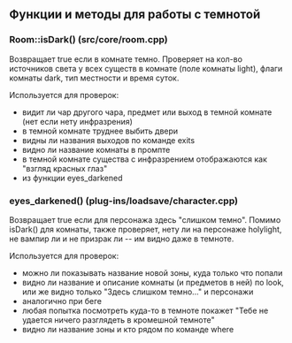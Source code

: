 ## Функции и методы для работы с темнотой

### Room::isDark() (src/core/room.cpp)
Возвращает true если в комнате темно. Проверяет на кол-во источников света у всех существ в комнате (поле комнаты light), флаги комнаты dark, тип местности и время суток.

Используется для проверок:

* видит ли чар другого чара, предмет или выход в темной комнате (нет если нету инфразрения)
* в темной комнате труднее выбить двери
* видны ли названия выходов по команде exits
* видно ли название комнаты в промпте
* в темной комнате существа с инфразрением отображаются как "взгляд красных глаз"
* из функции eyes_darkened


### eyes_darkened() (plug-ins/loadsave/character.cpp)
Возвращает true если для персонажа здесь "слишком темно". Помимо isDark() для комнаты, также проверяет, нету ли на персонаже holylight, не вампир ли и не призрак ли -- им видно даже в темноте.

Используется для проверок:

* можно ли показывать название новой зоны, куда только что попали
* видно ли название и описание комнаты (и предметов в ней) по look, или же видно только "Здесь слишком темно..." и персонажи
* аналогично при беге
* любая попытка посмотреть куда-то в темноте покажет "Тебе не удается ничего разглядеть в кромешной темноте"
* видно ли название зоны и кто рядом по команде where
